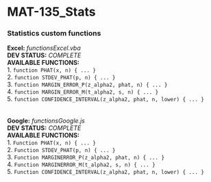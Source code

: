 # MAT-135_Stats
### Statistics custom functions

**Excel:** *functionsExcel.vba*<br />
**DEV STATUS:** *COMPLETE*<br />
**AVAILABLE FUNCTIONS:**<br />
    1. `function PHAT(x, n) { ... }`  
    2. `function STDEV_PHAT(p, n) { ... }`  
    3. `function MARGIN_ERROR_P(z_alpha2, phat, n) { ... }`  
    4. `function MARGIN_ERROR_M(t_alpha2, s, n) { ... }`  
    5. `function CONFIDENCE_INTERVAL(z_alpha2, phat, n, lower) { ... }`  
<br />
<br />
**Google:** *functionsGoogle.js*<br />
**DEV STATUS:** *COMPLETE*<br />
**AVAILABLE FUNCTIONS:**<br />
    1. `Function PHAT(x, n) { ... }`  
    2. `Function STDEV_PHAT(p, n) { ... }`  
    3. `Function MARGINERROR_P(z_alpha2, phat, n) { ... }`  
    4. `Function MARGINERROR_M(t_alpha2, s, n) { ... }`  
    5. `Function CONFIDENCE_INTERVAL(z_alpha2, phat, n, lower) { ... }`  
